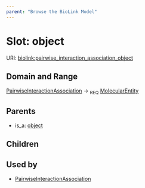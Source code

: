 ```yaml
---
parent: "Browse the BioLink Model"
---
```



# Slot: object




URI: [biolink:pairwise_interaction_association_object](https://w3id.org/biolink/vocab/pairwise_interaction_association_object)

## Domain and Range

[PairwiseInteractionAssociation](PairwiseInteractionAssociation.md) ->  <sub>REQ</sub> [MolecularEntity](MolecularEntity.md)

## Parents

 *  is_a: [object](object.md)

## Children


## Used by

 * [PairwiseInteractionAssociation](PairwiseInteractionAssociation.md)
